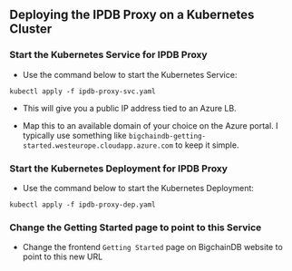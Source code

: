 ## Deploying the IPDB Proxy on a Kubernetes Cluster

### Start the Kubernetes Service for IPDB Proxy

* Use the command below to start the Kubernetes Service:
```
kubectl apply -f ipdb-proxy-svc.yaml
```

* This will give you a public IP address tied to an Azure LB.

* Map this to an available domain of your choice on the Azure portal. I
  typically use something like
  `bigchaindb-getting-started.westeurope.cloudapp.azure.com` to keep it
  simple.

### Start the Kubernetes Deployment for IPDB Proxy

* Use the command below to start the Kubernetes Deployment:
```
kubectl apply -f ipdb-proxy-dep.yaml
```

### Change the Getting Started page to point to this Service

* Change the frontend `Getting Started` page on BigchainDB website to point to
  this new URL
